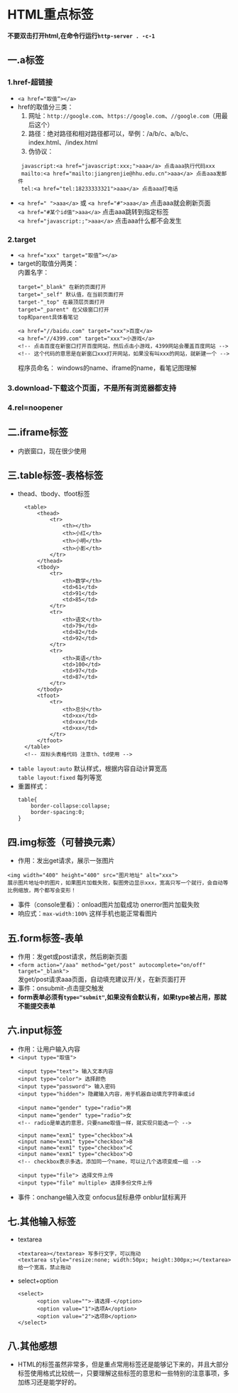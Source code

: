 # HTML重点标签
<strong>不要双击打开html,在命令行运行`http-server . -c-1`</strong>


## 一.a标签
### 1.href-超链接
* `<a href="取值“></a>`
* href的取值分三类：
   <br>
   1. 网址：`http://google.com`、`https://google.com`、`//google.com`（用最后这个）
   2. 路径：绝对路径和相对路径都可以，举例：/a/b/c、a/b/c、index.html、/index.html
   3. 伪协议：
   ``````
    javascript:<a href="javascript:xxx;">aaa</a> 点击aaa执行代码xxx
    mailto:<a href="mailto:jiangrenjie@hhu.edu.cn">aaa</a> 点击aaa发邮件
    tel:<a href="tel:18233333321">aaa</a> 点击aaa打电话
    ``````
* `<a href=" ">aaa</a>` 或 `<a href="#">aaa</a>`  点击aaa就会刷新页面
    <br>
  `<a href="#某个id值">aaa</a>` 点击aaa跳转到指定标签
    <br>
  `<a href="javascript:;">aaa</a>` 点击aaa什么都不会发生
### 2.target
* `<a href="xxx" target="取值“></a>`
* target的取值分两类：
  <br>
   内置名字：
   ``````
  target="_blank" 在新的页面打开
  target="_self" 默认值，在当前页面打开
  target-"_top" 在最顶层页面打开
  target="_parent" 在父级窗口打开
   top和parent具体看笔记
   ``````
   ``````
  <a href="//baidu.com" target="xxx">百度</a>
  <a href="//4399.com" target="xxx">小游戏</a>
  <!-- 点击百度在新窗口打开百度网站，然后点击小游戏，4399网站会覆盖百度网站 -->
  <!-- 这个代码的意思是在新窗口xxx打开网站，如果没有叫xxx的网站，就新建一个 -->
  ``````
   程序员命名：
   windows的name、iframe的name，看笔记图理解
### 3.download-下载这个页面，不是所有浏览器都支持
### 4.rel=noopener

## 二.iframe标签
* 内嵌窗口，现在很少使用

## 三.table标签-表格标签
* thead、tbody、tfoot标签
  ``````
    <table>
        <thead>
            <tr>
                <th></th>
                <th>小红</th>
                <th>小明</th>
                <th>小影</th>
            </tr>
        </thead>
        <tbody>
            <tr>
                <th>数学</th>
                <td>61</td>
                <td>91</td>
                <td>85</td>
            </tr>
            <tr>
                <th>语文</th>
                <td>79</td>
                <td>82</td>
                <td>92</td>
            </tr>
            <tr>
                <th>英语</th>
                <td>100</td>
                <td>97</td>
                <td>87</td>
            </tr>
        </tbody>
        <tfoot>
            <tr>
                <th>总分</th>
                <td>xx</td>
                <td>xx</td>
                <td>xx</td>
            </tr>
        </tfoot>
    </table>
    <!-- 双标头表格代码 注意th、td使用 -->
    ``````
* `table layout:auto` 默认样式，根据内容自动计算宽高
  <br>
  `table layout:fixed` 每列等宽
* 重置样式：
  ``````
  table{
      border-collapse:collapse;
      border-spacing:0;   
  }
  ``````

## 四.img标签（可替换元素）
* 作用：发出get请求，展示一张图片
``````
<img width="400" height="400" src="图片地址" alt="xxx">
展示图片地址中的图片，如果图片加载失败，裂图旁边显示xxx，宽高只写一个就行，会自动等比例缩放，两个都写会变形！
``````
* 事件（console里看）：onload图片加载成功     onerror图片加载失败
* 响应式：`max-width:100%` 这样手机也能正常看图片

## 五.form标签-表单
* 作用：发get或post请求，然后刷新页面
* `<form action="/aaa" method="get/post" autocomplete="on/off" target="_blank">`
  <br>
  发get/post请求aaa页面，自动填充建议开/关，在新页面打开
* 事件：onsubmit-点击提交触发
* <strong>form表单必须有`type="submit"`,如果没有会默认有，如果type被占用，那就不能提交表单</strong>

## 六.input标签
* 作用：让用户输入内容
* `<input type="取值">` 
  ``````
  <input type="text"> 输入文本内容
  <input type="color"> 选择颜色
  <input type="password"> 输入密码
  <input type="hidden"> 隐藏输入内容，用于机器自动填充字符串或id
  ``````
  ``````
  <input name="gender" type="radio">男
  <input name="gender" type="radio">女
  <!-- radio是单选的意思，只要name取值一样，就实现只能选一个 -->
  ``````
  ``````
  <input name="exm1" type="checkbox">A
  <input name="exm1" type="checkbox">B
  <input name="exm1" type="checkbox">C
  <input name="exm1" type="checkbox">D
  <!-- checkbox表示多选，添加同一个name，可以让几个选项变成一组 -->
  ``````
  ``````
  <input type="file"> 选择文件上传
  <input type="file" multiple> 选择多份文件上传
  ``````
* 事件：onchange输入改变 onfocus鼠标悬停 onblur鼠标离开
  
## 七.其他输入标签
* textarea
  ``````
  <textarea></textarea> 写多行文字，可以拖动
  <textarea style="resize:none; width:50px; height:300px;></textarea>给一个宽高，禁止拖动
  ``````
* select+option
  ``````
  <select>
        <option value="">-请选择-</option>
        <option value="1">选项A</option>
        <option value="2">选项B</option>
  </select>
  ``````

## 八.其他感想
* HTML的标签虽然非常多，但是重点常用标签还是能够记下来的，并且大部分标签使用格式比较统一，只要理解这些标签的意思和一些特别的注意事项，多加练习还是能学好的。

  




